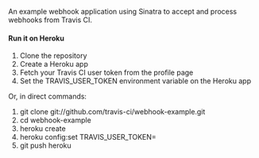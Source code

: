 An example webhook application using Sinatra to accept and process webhooks from Travis CI.

#### Run it on Heroku

1. Clone the repository
2. Create a Heroku app
3. Fetch your Travis CI user token from the profile page
3. Set the TRAVIS_USER_TOKEN environment variable on the Heroku app

Or, in direct commands:

1. git clone git://github.com/travis-ci/webhook-example.git
2. cd webhook-example
3. heroku create
4. heroku config:set TRAVIS_USER_TOKEN=<token>
5. git push heroku
